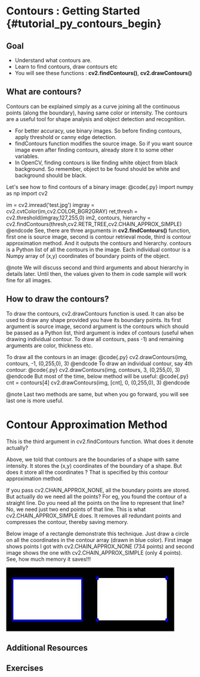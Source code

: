 Contours : Getting Started {#tutorial_py_contours_begin}
==========================

Goal
----

-   Understand what contours are.
-   Learn to find contours, draw contours etc
-   You will see these functions : **cv2.findContours()**, **cv2.drawContours()**

What are contours?
------------------

Contours can be explained simply as a curve joining all the continuous points (along the boundary),
having same color or intensity. The contours are a useful tool for shape analysis and object
detection and recognition.

-   For better accuracy, use binary images. So before finding contours, apply threshold or canny
    edge detection.
-   findContours function modifies the source image. So if you want source image even after
    finding contours, already store it to some other variables.
-   In OpenCV, finding contours is like finding white object from black background. So remember,
    object to be found should be white and background should be black.

Let's see how to find contours of a binary image:
@code{.py}
import numpy as np
import cv2

im = cv2.imread('test.jpg')
imgray = cv2.cvtColor(im,cv2.COLOR_BGR2GRAY)
ret,thresh = cv2.threshold(imgray,127,255,0)
im2, contours, hierarchy = cv2.findContours(thresh,cv2.RETR_TREE,cv2.CHAIN_APPROX_SIMPLE)
@endcode
See, there are three arguments in **cv2.findContours()** function, first one is source image, second
is contour retrieval mode, third is contour approximation method. And it outputs the contours and
hierarchy. contours is a Python list of all the contours in the image. Each individual contour is a
Numpy array of (x,y) coordinates of boundary points of the object.

@note We will discuss second and third arguments and about hierarchy in details later. Until then,
the values given to them in code sample will work fine for all images.

How to draw the contours?
-------------------------

To draw the contours, cv2.drawContours function is used. It can also be used to draw any shape
provided you have its boundary points. Its first argument is source image, second argument is the
contours which should be passed as a Python list, third argument is index of contours (useful when
drawing individual contour. To draw all contours, pass -1) and remaining arguments are color,
thickness etc.

To draw all the contours in an image:
@code{.py}
cv2.drawContours(img, contours, -1, (0,255,0), 3)
@endcode
To draw an individual contour, say 4th contour:
@code{.py}
cv2.drawContours(img, contours, 3, (0,255,0), 3)
@endcode
But most of the time, below method will be useful:
@code{.py}
cnt = contours[4]
cv2.drawContours(img, [cnt], 0, (0,255,0), 3)
@endcode

@note Last two methods are same, but when you go forward, you will see last one is more useful.

Contour Approximation Method
============================

This is the third argument in cv2.findContours function. What does it denote actually?

Above, we told that contours are the boundaries of a shape with same intensity. It stores the (x,y)
coordinates of the boundary of a shape. But does it store all the coordinates ? That is specified by
this contour approximation method.

If you pass cv2.CHAIN_APPROX_NONE, all the boundary points are stored. But actually do we need all
the points? For eg, you found the contour of a straight line. Do you need all the points on the line
to represent that line? No, we need just two end points of that line. This is what
cv2.CHAIN_APPROX_SIMPLE does. It removes all redundant points and compresses the contour, thereby
saving memory.

Below image of a rectangle demonstrate this technique. Just draw a circle on all the coordinates in
the contour array (drawn in blue color). First image shows points I got with cv2.CHAIN_APPROX_NONE
(734 points) and second image shows the one with cv2.CHAIN_APPROX_SIMPLE (only 4 points). See, how
much memory it saves!!!

![image](images/none.jpg)

Additional Resources
--------------------

Exercises
---------
